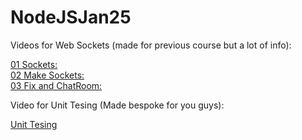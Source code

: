 # NodeJSJan25

Videos for Web Sockets (made for previous course but a lot of info):

[01 Sockets:](https://www.youtube.com/watch?v=jrIpHS9hxZQ)  
[02 Make Sockets:](https://www.youtube.com/watch?v=maEVEAY02W8)  
[03 Fix and ChatRoom:](https://www.youtube.com/watch?v=OlO1qqe7XWo)

Video for Unit Tesing (Made bespoke for you guys):

[Unit Tesing](https://youtu.be/7YQWif7Htmg)
